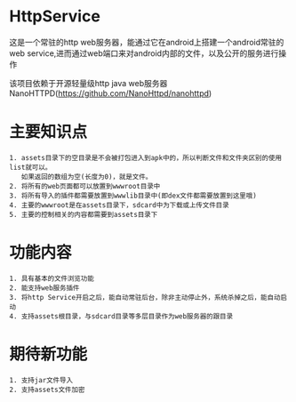 HttpService
===========

这是一个常驻的http web服务器，能通过它在android上搭建一个android常驻的web 			service,进而通过web端口来对android内部的文件，以及公开的服务进行操作

该项目依赖于开源轻量级http java web服务器 NanoHTTPD(https://github.com/NanoHttpd/nanohttpd)

主要知识点
====

	1. assets目录下的空目录是不会被打包进入到apk中的，所以判断文件和文件夹区别的使用list就可以。
	   如果返回的数组为空(长度为0)，就是文件。
	2. 将所有的web页面都可以放置到wwwroot目录中
	3. 将所有导入的插件都需要放置到wwwlib目录中(即dex文件都需要放置到这里哦)
	4. 主要的wwwroot是在assets目录下，sdcard中为下载或上传文件目录
	5. 主要的控制相关的内容都需要到assets目录下

功能内容
====
	
	1. 具有基本的文件浏览功能
	2. 能支持web服务插件
	3. 将http Service开启之后，能自动常驻后台，除非主动停止外，系统杀掉之后，能自动启动
	4. 支持assets根目录，与sdcard目录等多层目录作为web服务器的跟目录

期待新功能
====

	1. 支持jar文件导入
	2. 支持assets文件加密
